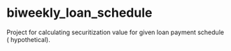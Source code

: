 # biweekly_loan_schedule
Project for calculating securitization value for given loan payment schedule ( hypothetical).
